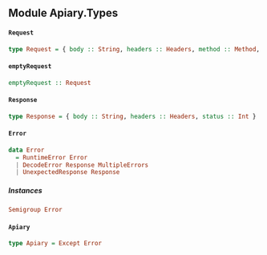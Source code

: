 ## Module Apiary.Types

#### `Request`

``` purescript
type Request = { body :: String, headers :: Headers, method :: Method, url :: URL }
```

#### `emptyRequest`

``` purescript
emptyRequest :: Request
```

#### `Response`

``` purescript
type Response = { body :: String, headers :: Headers, status :: Int }
```

#### `Error`

``` purescript
data Error
  = RuntimeError Error
  | DecodeError Response MultipleErrors
  | UnexpectedResponse Response
```

##### Instances
``` purescript
Semigroup Error
```

#### `Apiary`

``` purescript
type Apiary = Except Error
```


